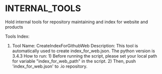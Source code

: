 # INTERNAL_TOOLS
Hold internal tools for repository maintaining and index for website and products

Tools Index:
1. Tool Name:   CreateIndexForGithubWeb
   Description: This tool is automatically used to create index_for_web.json. The python version is 3.4.3
   How to run:  1) Before running the script, please set your local path for variable "index_for_web_path" 
                   in the script. 
                2) Then, push 'index_for_web.json' to .io repository.
